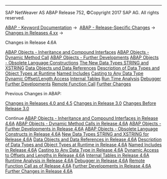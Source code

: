   

* * *

SAP NetWeaver AS ABAP Release 752, ©Copyright 2017 SAP AG. All rights reserved.

[ABAP - Keyword Documentation](https://help.sap.com/doc/abapdocu_752_index_htm/7.52/en-US/abenabap.htm) →  [ABAP - Release-Specific Changes](https://help.sap.com/doc/abapdocu_752_index_htm/7.52/en-US/abennews.htm) →  [Changes in Releases 4.xx](https://help.sap.com/doc/abapdocu_752_index_htm/7.52/en-US/abennews-4.htm) → 

Changes in Release 4.6A

[ABAP Objects - Inheritance and Compound Interfaces](https://help.sap.com/doc/abapdocu_752_index_htm/7.52/en-US/abennews-46-objects-vererbung.htm)
[ABAP Objects - Dynamic Method Call](https://help.sap.com/doc/abapdocu_752_index_htm/7.52/en-US/abennews-46-objects-dynamic.htm)
[ABAP Objects - Further Developments](https://help.sap.com/doc/abapdocu_752_index_htm/7.52/en-US/abennews-46-objects-entwicklungen.htm)
[ABAP Objects - Obsolete Language Constructions](https://help.sap.com/doc/abapdocu_752_index_htm/7.52/en-US/abennews-46-objects-obsolete.htm)
[The New Data Types STRING and XSTRING](https://help.sap.com/doc/abapdocu_752_index_htm/7.52/en-US/abennews-46-strings.htm)
[Data Objects und Data References](https://help.sap.com/doc/abapdocu_752_index_htm/7.52/en-US/abennews-46-data-references.htm)
[Description of Data Types and Object Types at Runtime](https://help.sap.com/doc/abapdocu_752_index_htm/7.52/en-US/abennews-46-type-identification.htm)
[Named Includes](https://help.sap.com/doc/abapdocu_752_index_htm/7.52/en-US/abennews-46-includes.htm)
[Casting to Any Data Type](https://help.sap.com/doc/abapdocu_752_index_htm/7.52/en-US/abennews-46-assign-casting.htm)
[Dynamic Offset/Length Access](https://help.sap.com/doc/abapdocu_752_index_htm/7.52/en-US/abennwes-46-offset.htm)
[Internal Tables](https://help.sap.com/doc/abapdocu_752_index_htm/7.52/en-US/abennews-46-internal-tables.htm)
[Run Time Analysis](https://help.sap.com/doc/abapdocu_752_index_htm/7.52/en-US/abennews-46-se30.htm)
[Debugger](https://help.sap.com/doc/abapdocu_752_index_htm/7.52/en-US/abennwes-46-debugger.htm)
[Further Developments](https://help.sap.com/doc/abapdocu_752_index_htm/7.52/en-US/abennews-46-entwicklungen.htm)
[Remote Function Call](https://help.sap.com/doc/abapdocu_752_index_htm/7.52/en-US/abennews-46-rfc.htm)
[Further Changes](https://help.sap.com/doc/abapdocu_752_index_htm/7.52/en-US/abennews-46-sonstiges.htm)

Previous Changes in ABAP:

[Changes in Releases 4.0 and 4.5](https://help.sap.com/doc/abapdocu_752_index_htm/7.52/en-US/abennews-40.htm)
[Changes in Release 3.0](https://help.sap.com/doc/abapdocu_752_index_htm/7.52/en-US/abennews-30.htm)
[Changes Before Release 3.0](https://help.sap.com/doc/abapdocu_752_index_htm/7.52/en-US/abennews-21.htm)

Continue
[ABAP Objects - Inheritance and Compound Interfaces in Release 4.6A](https://help.sap.com/doc/abapdocu_752_index_htm/7.52/en-US/abennews-46-objects-vererbung.htm)
[ABAP Objects - Dynamic Method Calls in Release 4.6A](https://help.sap.com/doc/abapdocu_752_index_htm/7.52/en-US/abennews-46-objects-dynamic.htm)
[ABAP Objects - Further Developments in Release 4.6A](https://help.sap.com/doc/abapdocu_752_index_htm/7.52/en-US/abennews-46-objects-entwicklungen.htm)
[ABAP Objects - Obsolete Language Constructs in Release 4.6A](https://help.sap.com/doc/abapdocu_752_index_htm/7.52/en-US/abennews-46-objects-obsolete.htm)
[New Data Types STRING and XSTRING for Release 4.6A](https://help.sap.com/doc/abapdocu_752_index_htm/7.52/en-US/abennews-46-strings.htm)
[Data Objects and Data References in Release 4.6A](https://help.sap.com/doc/abapdocu_752_index_htm/7.52/en-US/abennews-46-data-references.htm)
[Description of Data Types and Object Types at Runtime in Release 4.6A](https://help.sap.com/doc/abapdocu_752_index_htm/7.52/en-US/abennews-46-type-identification.htm)
[Named Includes in Release 4.6A](https://help.sap.com/doc/abapdocu_752_index_htm/7.52/en-US/abennews-46-includes.htm)
[Casting to Any Data Type in Release 4.6A](https://help.sap.com/doc/abapdocu_752_index_htm/7.52/en-US/abennews-46-assign-casting.htm)
[Dynamic Access to Offsets and Lengths in Release 4.6A](https://help.sap.com/doc/abapdocu_752_index_htm/7.52/en-US/abennwes-46-offset.htm)
[Internal Tables in Release 4.6A](https://help.sap.com/doc/abapdocu_752_index_htm/7.52/en-US/abennews-46-internal-tables.htm)
[Runtime Analysis in Release 4.6A](https://help.sap.com/doc/abapdocu_752_index_htm/7.52/en-US/abennews-46-se30.htm)
[Debugger in Release 4.6A](https://help.sap.com/doc/abapdocu_752_index_htm/7.52/en-US/abennwes-46-debugger.htm)
[Remote Function Call as of Release 4.6A](https://help.sap.com/doc/abapdocu_752_index_htm/7.52/en-US/abennews-46-rfc.htm)
[Further Developments in Release 4.6A](https://help.sap.com/doc/abapdocu_752_index_htm/7.52/en-US/abennews-46-entwicklungen.htm)
[Further Changes in Release 4.6A](https://help.sap.com/doc/abapdocu_752_index_htm/7.52/en-US/abennews-46-sonstiges.htm)